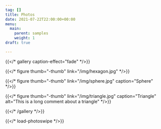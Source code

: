 ```yaml
---
tag: []
title: Photos
date: 2021-07-22T22:00:00+00:00
menu:
  main:
    parent: samples
    weight: 1
draft: true

---
```

{{</* gallery caption-effect="fade" */>}}

  {{</* figure thumb="-thumb" link="/img/hexagon.jpg" */>}}

  {{</* figure thumb="-thumb" link="/img/sphere.jpg" caption="Sphere" */>}}

  {{</* figure thumb="-thumb" link="/img/triangle.jpg" caption="Triangle" alt="This is a long comment about a triangle" */>}}

{{</* /gallery */>}}

{{</* load-photoswipe */>}}